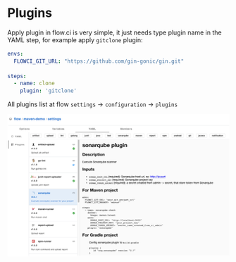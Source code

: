 # Plugins

Apply plugin in flow.ci is very simple, it just needs type plugin name in the YAML step, for example apply `gitclone` plugin:

```yml
envs:
  FLOWCI_GIT_URL: "https://github.com/gin-gonic/gin.git"

steps:
  - name: clone
    plugin: 'gitclone'
```

All plugins list at flow `settings` -> `configuration` -> `plugins`

![list](../../src/plugins.png)

